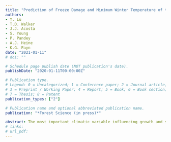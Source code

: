 ```yaml
---
title: "Prediction of Freeze Damage and Minimum Winter Temperature of the Seed Source of Loblolly Pine Seedlings Using Hyperspectral Imaging"
authors: 
- Y. Lu 
- T.D. Walker
- J.J. Acosta
- S. Young
- P. Pandey
- A.J. Heine 
- K.G. Payn 
date: "2021-01-11"
# doi: ""

# Schedule page publish date (NOT publication's date).
publishDate: "2020-01-11T00:00:00Z"

# Publication type.
# Legend: 0 = Uncategorized; 1 = Conference paper; 2 = Journal article;
# 3 = Preprint / Working Paper; 4 = Report; 5 = Book; 6 = Book section;
# 7 = Thesis; 8 = Patent
publication_types: ["2"]

# Publication name and optional abbreviated publication name.
publication: "*Forest Science (in press)*"

abstract: The most important climatic variable influencing growth and survival of loblolly pine is the yearly average minimum winter temperature (MWT) at the seed source origin, and is used to guide the transfer of improved seedlots throughout the species’ distribution. This study presents a novel approach for the assessment of freeze-induced damage and prediction of MWT at seed source origin of loblolly pine seedlings using hyperspectral imaging. A population comprising 98 seedlots representing a wide range of MWT at seed source origin was subjected to an artificial freeze event. The visual assessment of freeze damage and MWT were evaluated at the family level and modeled with hyperspectral image data combined with chemometric techniques. Hyperspectral scanning of the seedlings was conducted prior to the freeze event and on four occasions periodically after the freeze. A significant relationship (R2 = 0.33; p < 0.001) between freeze damage and MWT was observed. Prediction accuracies of freeze damage and MWT based on hyperspectral data varied among seedling portions (full-length, top, middle, and bottom portion of above ground material) and scanning dates. Models based on the top portion were the most predictive of both freeze damage and MWT. The highest prediction accuracy of MWT (RPD = 2.12. R2 = 0.78) was achieved using hyperspectral data obtained prior to the freeze event. Adoption of this assessment method would greatly facilitate the characterization and deployment of well-adapted loblolly pine families across the landscape. 
# links:
# url_pdf: 
---
```

